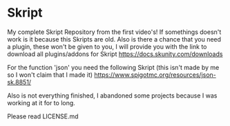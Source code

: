 # Skript
My complete Skript Repository from the first video's!
If somethings doesn't work is it because this Skripts are old. Also is there a chance that you need a plugin, these won't be given to you, I will provide you with the link to download all plugins/addons for Skript
https://docs.skunity.com/downloads

For the function 'json' you need the following Skript (this isn't made by me so I won't claim that I made it) https://www.spigotmc.org/resources/json-sk.8851/

Also is not everything finished, I abandoned some projects because I was working at it for to long.

Please read LICENSE.md
